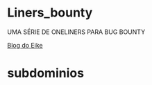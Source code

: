 # Liners_bounty
UMA SÉRIE DE ONELINERS PARA BUG BOUNTY

[Blog do Eike](https://ei7hacker.blogspot.com/)

# subdominios

```subfinder -d yahoo.com -o domains ; echo "yahoo.com" | assetfinder | tee -a domains ; wait ; cat domains | anew subs 
